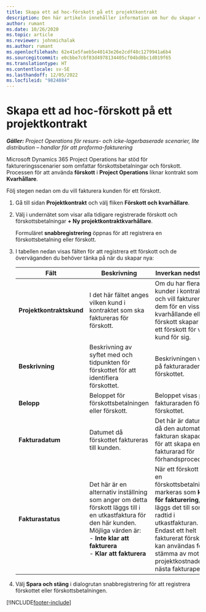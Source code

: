 ```yaml
---
title: Skapa ett ad hoc-förskott på ett projektkontrakt
description: Den här artikeln innehåller information om hur du skapar ett förskott på ett kontrakt efter behov.
author: rumant
ms.date: 10/26/2020
ms.topic: article
ms.reviewer: johnmichalak
ms.author: rumant
ms.openlocfilehash: 62e41e5faeb5e40143e26e2cdf48c1279941a6b4
ms.sourcegitcommit: e0cbbe7c6f03d4978134405cf04bd8bc1d019f65
ms.translationtype: HT
ms.contentlocale: sv-SE
ms.lasthandoff: 12/05/2022
ms.locfileid: "9824884"
---
```

# <a name="create-an-ad-hoc-advance-on-a-project-contract"></a>Skapa ett ad hoc-förskott på ett projektkontrakt

_**Gäller:** Project Operations för resurs- och icke-lagerbaserade scenarier, lite distribution – handlar för att proforma-fakturering_

Microsoft Dynamics 365 Project Operations har stöd för faktureringsscenarier som omfattar förskottsbetalningar och förskott. Processen för att använda **förskott** i **Project Operations** liknar kontrakt som **Kvarhållare**. 

Följ stegen nedan om du vill fakturera kunden för ett förskott.

1. Gå till sidan **Projektkontrakt** och välj fliken **Förskott och kvarhållare**.
2. Välj i undernätet som visar alla tidigare registrerade förskott och förskottsbetalningar **+ Ny projektkontraktkvarhållare**. 

    Formuläret **snabbregistrering** öppnas för att registrera en förskottsbetalning eller förskott.
    
3. I tabellen nedan visas fälten för att registrera ett förskott och de överväganden du behöver tänka på när du skapar nya:

    | Fält | Beskrivning | Inverkan nedströms |
    | --- | --- | --- |
    | **Projektkontraktskund** | I det här fältet anges vilken kund i kontraktet som ska faktureras för förskott. | Om du har flera kunder i kontraktet och vill fakturera dem för en viss kvarhållande eller förskott skapar du ett förskott för varje kund för sig. |
    | **Beskrivning** | Beskrivning av syftet med och tidpunkten för förskottet för att identifiera förskottet. | Beskrivningen visas på fakturaraden för förskottet. |
    | **Belopp** | Beloppet för förskottsbetalningen eller förskott. | Beloppet visas på fakturaraden för förskottet. |
    | **Fakturadatum** | Datumet då förskottet faktureras till kunden. | Det här är datumet då den automatiska fakturan skapades för att skapa en fakturarad för förhandsproceduren. |
    | **Fakturastatus** | Det här är en alternativ inställning som anger om detta förskott läggs till i en utkastfaktura för den här kunden. Möjliga värden är:</br>- **Inte klar att fakturera**</br>- **Klar att fakturera** | När ett förskott eller en förskottsbetalningen markeras som **klar för fakturering**, läggs det till som en radtid i utkastfakturan. Endast ett helt fakturerat förskott kan användas för att stämma av mot projektkostnader för nästa fakturaperiod. |

4. Välj **Spara och stäng** i dialogrutan snabbregistrering för att registrera förskottet eller förskottsbetalningen.


[!INCLUDE[footer-include](../../includes/footer-banner.md)]
